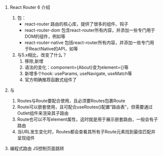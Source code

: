 
1. React Router 6 介绍               
    1. 包：
        - react-router 路由的核心库，提供了很多的组件、钩子
        - react-router-dom 包含react-router所有内容，并添加一些专门用于DOM的组件，例如<BrowserRouter>等
        - react-router-native 包括react-router所有内容，并添加一些专门用于ReactNative的API，如<NativeRouter>等
    2. 与5.x相比，改变了什么？
        1. 移除<Switch>,新增<Routes>
        2. 语法的变化：component={About}变为element={<About/>}等
        3. 新增多个hook: useParams, useNavigate, useMatch等
        4. 官方明确推荐函数式组件了

2. <Routes/>与<Route/>
    1. Routes与Route要配合使用，且必须要Routes包裹Route
    2. Route可以嵌套使用，且可配合useRoutes()配置“路由表”，但需要通过Outlet组件来渲染其子路由
    3. Route也可以不写element属性，这时就是用于展示嵌套路由，一般会有子路由
    4. 当URL发生变化时，Routes都会查看其所有子Route元素找到最佳匹配并呈现组件

3. 编程式路由
JS控制页面跳转